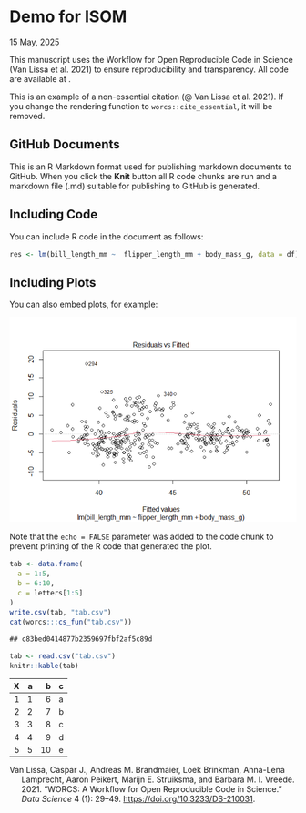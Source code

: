 Demo for ISOM
================
15 May, 2025

This manuscript uses the Workflow for Open Reproducible Code in Science
(Van Lissa et al. 2021) to ensure reproducibility and transparency. All
code <!--and data--> are available at <isom>.

This is an example of a non-essential citation (@ Van Lissa et al.
2021). If you change the rendering function to `worcs::cite_essential`,
it will be removed.

<!--The function below inserts a notification if the manuscript is knit using synthetic data. Make sure to insert it after load_data().-->

## GitHub Documents

This is an R Markdown format used for publishing markdown documents to
GitHub. When you click the **Knit** button all R code chunks are run and
a markdown file (.md) suitable for publishing to GitHub is generated.

## Including Code

You can include R code in the document as follows:

``` r
res <- lm(bill_length_mm ~  flipper_length_mm + body_mass_g, data = df)
```

## Including Plots

You can also embed plots, for example:

![](manuscript_files/figure-gfm/pressure-1.png)<!-- -->

Note that the `echo = FALSE` parameter was added to the code chunk to
prevent printing of the R code that generated the plot.

``` r
tab <- data.frame(
  a = 1:5,
  b = 6:10,
  c = letters[1:5]
)
write.csv(tab, "tab.csv")
cat(worcs:::cs_fun("tab.csv"))
```

    ## c83bed0414877b2359697fbf2af5c89d

``` r
tab <- read.csv("tab.csv")
knitr::kable(tab)
```

|   X |   a |   b | c   |
|----:|----:|----:|:----|
|   1 |   1 |   6 | a   |
|   2 |   2 |   7 | b   |
|   3 |   3 |   8 | c   |
|   4 |   4 |   9 | d   |
|   5 |   5 |  10 | e   |

<div id="refs" class="references csl-bib-body hanging-indent"
entry-spacing="0">

<div id="ref-vanlissaWORCSWorkflowOpen2021" class="csl-entry">

Van Lissa, Caspar J., Andreas M. Brandmaier, Loek Brinkman, Anna-Lena
Lamprecht, Aaron Peikert, Marijn E. Struiksma, and Barbara M. I. Vreede.
2021. “WORCS: A Workflow for Open Reproducible Code in Science.” *Data
Science* 4 (1): 29–49. <https://doi.org/10.3233/DS-210031>.

</div>

</div>
